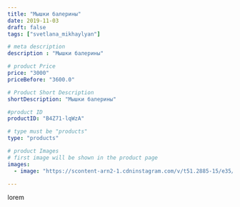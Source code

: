 ```yaml
---
title: "Мышки балерины"
date: 2019-11-03
draft: false
tags: ["svetlana_mikhaylyan"]

# meta description
description : "Мышки балерины"

# product Price
price: "3000"
priceBefore: "3600.0"

# Product Short Description
shortDescription: "Мышки балерины"

#product ID
productID: "B4Z71-lqWzA"

# type must be "products"
type: "products"

# product Images
# first image will be shown in the product page
images:
  - image: "https://scontent-arn2-1.cdninstagram.com/v/t51.2885-15/e35/71918156_102225677855727_1668081885337704351_n.jpg?se=7&tp=1&_nc_ht=scontent-arn2-1.cdninstagram.com&_nc_cat=103&_nc_ohc=aHRFcdrXgPoAX_HqJ7e&ccb=7-4&oh=a688e51e86fd82b60a6ab610f6e6c46b&oe=608327FD&_nc_sid=86f79a&ig_cache_key=MjE2OTAyNzg4OTYzNTg4MDEyOA%3D%3D.2-ccb7-4"

---
```

lorem
